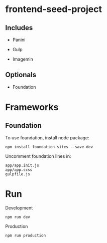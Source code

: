 # frontend-seed-project

## Includes

* Panini

* Gulp
* Imagemin

## Optionals

* Foundation

# Frameworks

## Foundation
To use foundation, install node package:
```
npm install foundation-sites --save-dev
```

Uncomment foundation lines in:
```
app/app.init.js
app/app.scss
gulpfile.js
```

# Run

Development
```
npm run dev
```

Production
```
npm run production
```
